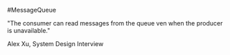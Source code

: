 #MessageQueue 

"The consumer can read messages from the queue ven when the producer is unavailable."

Alex Xu, System Design Interview